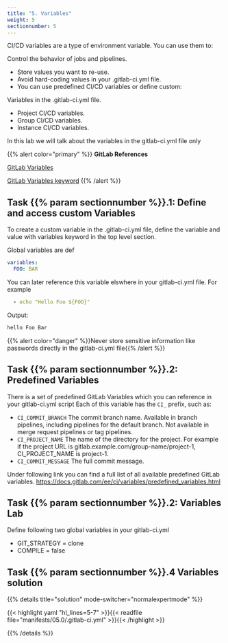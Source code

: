 ```yaml
---
title: "5. Variables"
weight: 5
sectionnumber: 5
---
```


CI/CD variables are a type of environment variable. You can use them to:

Control the behavior of jobs and pipelines.

* Store values you want to re-use.
* Avoid hard-coding values in your .gitlab-ci.yml file.
* You can use predefined CI/CD variables or define custom:

Variables in the .gitlab-ci.yml file.

* Project CI/CD variables.
* Group CI/CD variables.
* Instance CI/CD variables.

In this lab we will talk about the variables in the gitlab-ci.yml file only

{{% alert color="primary" %}}
**GitLab References**

[GitLab Variables](https://docs.gitlab.com/ee/ci/variables/)

[GitLab Variables keyword](https://docs.gitlab.com/ee/ci/yaml/README.html#variables)
{{% /alert %}}


## Task {{% param sectionnumber %}}.1: Define and access custom Variables

To create a custom variable in the .gitlab-ci.yml file, define the variable and value with variables keyword in the top level section.

Global variables are def
```yaml
variables:
  FOO: BAR
```

You can later reference this variable elswhere in your gitlab-ci.yml file. For example
```yaml
  - echo "Hello Foo ${FOO}"
```

Output:
```bash
hello Foo Bar
```
{{% alert color="danger" %}}Never store sensitive information like passwords directly in the gitlab-ci.yml file{{% /alert %}}
<!-- TODO -->

## Task {{% param sectionnumber %}}.2: Predefined Variables


There is a set of predefined GitLab Variables which you can reference in your gitlab-ci.yml script
Each of this variable has the `CI_` prefix, such as:

* `CI_COMMIT_BRANCH` The commit branch name. Available in branch pipelines, including pipelines for the default branch. Not available in merge request pipelines or tag pipelines.
* `CI_PROJECT_NAME` The name of the directory for the project. For example if the project URL is gitlab.example.com/group-name/project-1, CI_PROJECT_NAME is project-1.
* `CI_COMMIT_MESSAGE` The full commit message.

Under following link you can find a full list of all available predefined GitLab variables.
https://docs.gitlab.com/ee/ci/variables/predefined_variables.html


## Task {{% param sectionnumber %}}.2: Variables Lab

Define following two global variables in your gitlab-ci.yml

* GIT_STRATEGY = clone
* COMPILE = false


## Task {{% param sectionnumber %}}.4 Variables solution

{{% details title="solution" mode-switcher="normalexpertmode" %}}

{{< highlight yaml "hl_lines=5-7" >}}{{< readfile file="manifests/05.0/.gitlab-ci.yml" >}}{{< /highlight >}}

{{% /details %}}
